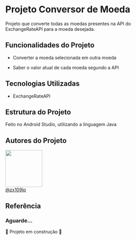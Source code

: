 

# Projeto Conversor de Moeda

Projeto que converte todas as moedas presentes na API do ExchangeRateAPI para a moeda desejada. <br>


## Funcionalidades do Projeto

- Converter a moeda selecionada em outra moeda

- Saber o valor atual de cada moeda segundo a API

## Tecnologias Utilizadas
- ExchangeRateAPI

## Estrutura do Projeto 
Feito no Android Studio, utilizando a linguagem Java





## Autores do Projeto

<img loading="lazy" src="https://avatars.githubusercontent.com/u/138886648?v=4" width=115><br>
 [@zx109jp](https://www.github.com/zx109jp)

## Referência




### Aguarde...
 :construction: Projeto em construção :construction:


